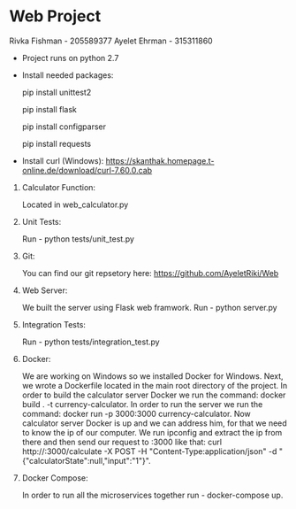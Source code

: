 # Web Project

Rivka Fishman - 205589377
Ayelet Ehrman - 315311860

* Project runs on python 2.7

* Install needed packages:

    pip install unittest2

    pip install flask
    
    pip install configparser
    
    pip install requests

* Install curl (Windows): https://skanthak.homepage.t-online.de/download/curl-7.60.0.cab

1. Calculator Function:

	Located in web_calculator.py
	
2. Unit Tests:

	Run - python tests/unit_test.py

3. Git:

	You can find our git repsetory here: https://github.com/AyeletRiki/Web 

4. Web Server:
	
	We built the server using Flask web framwork.
	Run - python server.py

5. Integration Tests:
	
	Run - python tests/integration_test.py

6. Docker:
	
	We are working on Windows so we installed Docker for Windows.
	Next, we wrote a Dockerfile located in the main root directory of the project.
	In order to build the calculator server Docker we run the command: docker build . -t currency-calculator.
	In order to run the server we run the command: docker run -p 3000:3000 currency-calculator.
	Now calculator server Docker is up and we can address him, for that we need to know the ip of our computer.
	We run ipconfig and extract the ip from there and then send our request to <ip>:3000 like that:
	curl http://<ip>:3000/calculate -X POST -H "Content-Type:application/json" -d "{\"calculatorState\":null,\"input\":\"1\"}".
	
7. Docker Compose:

	In order to run all the microservices together run - docker-compose up.

